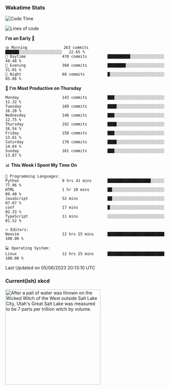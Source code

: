 ### Wakatime Stats
<!--START_SECTION:waka-->
![Code Time](http://img.shields.io/badge/Code%20Time-1%2C735%20hrs%2055%20mins-blue)

![Lines of code](https://img.shields.io/badge/From%20Hello%20World%20I%27ve%20Written-707.5%20thousand%20lines%20of%20code-blue)

**I'm an Early 🐤** 

```text
🌞 Morning                263 commits         ██████░░░░░░░░░░░░░░░░░░░   22.65 % 
🌆 Daytime                470 commits         ██████████░░░░░░░░░░░░░░░   40.48 % 
🌃 Evening                360 commits         ████████░░░░░░░░░░░░░░░░░   31.01 % 
🌙 Night                  68 commits          █░░░░░░░░░░░░░░░░░░░░░░░░   05.86 % 
```
📅 **I'm Most Productive on Thursday** 

```text
Monday                   143 commits         ███░░░░░░░░░░░░░░░░░░░░░░   12.32 % 
Tuesday                  189 commits         ████░░░░░░░░░░░░░░░░░░░░░   16.28 % 
Wednesday                148 commits         ███░░░░░░░░░░░░░░░░░░░░░░   12.75 % 
Thursday                 192 commits         ████░░░░░░░░░░░░░░░░░░░░░   16.54 % 
Friday                   158 commits         ███░░░░░░░░░░░░░░░░░░░░░░   13.61 % 
Saturday                 170 commits         ████░░░░░░░░░░░░░░░░░░░░░   14.64 % 
Sunday                   161 commits         ███░░░░░░░░░░░░░░░░░░░░░░   13.87 % 
```


📊 **This Week I Spent My Time On** 

```text
💬 Programming Languages: 
Python                   9 hrs 41 mins       ███████████████████░░░░░░   77.96 % 
HTML                     1 hr 10 mins        ██░░░░░░░░░░░░░░░░░░░░░░░   09.40 % 
JavaScript               52 mins             ██░░░░░░░░░░░░░░░░░░░░░░░   07.07 % 
conf                     17 mins             █░░░░░░░░░░░░░░░░░░░░░░░░   02.33 % 
TypeScript               11 mins             ░░░░░░░░░░░░░░░░░░░░░░░░░   01.52 % 

🔥 Editors: 
Neovim                   12 hrs 25 mins      █████████████████████████   100.00 % 

💻 Operating System: 
Linux                    12 hrs 25 mins      █████████████████████████   100.00 % 
```


 Last Updated on 05/06/2023 20:13:10 UTC
<!--END_SECTION:waka-->

### Current(ish) xkcd
<a id="xkcd-a" title="After a pail of water was thrown on the Wicked Witch of the West outside Salt Lake City, Utah's Great Salt Lake was measured to be 7 parts per trillion witch by volume." href="https://www.xkcd.com" target="_blank">
        <img align="center" id="xkcd-img" src="https://imgs.xkcd.com/comics/drainage_basins.png" alt="After a pail of water was thrown on the Wicked Witch of the West outside Salt Lake City, Utah's Great Salt Lake was measured to be 7 parts per trillion witch by volume." height=300 />
</a>

